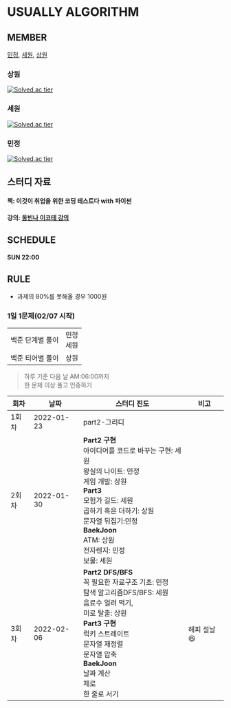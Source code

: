 # USUALLY ALGORITHM

## MEMBER

[민정](https://isakacindy.github.io/), [세원](https://nowesmik.github.io/), [상원](https://s-wlii.github.io/)

### 상원

[![Solved.ac tier](http://mazassumnida.wtf/api/v2/generate_badge?boj=leo503801)](https://solved.ac/leo503801)

### 세원

[![Solved.ac tier](http://mazassumnida.wtf/api/v2/generate_badge?boj=eswj1102)](https://solved.ac/eswj1102)

### 민정

[![Solved.ac tier](http://mazassumnida.wtf/api/v2/generate_badge?boj=isakacindy)](https://solved.ac/isakacindy)

## 스터디 자료

#### 책: 이것이 취업을 위한 코딩 테스트다 with 파이썬

#### 강의: [동빈나 이코테 강의](https://www.youtube.com/playlist?list=PLRx0vPvlEmdAghTr5mXQxGpHjWqSz0dgC)

## SCHEDULE

#### SUN 22:00

## RULE

- 과제의 80%를 못해올 경우 1000원

### 1일 1문제(02/07 시작)

|                  |              |
| ---------------- | ------------ |
| 백준 단계별 풀이 | 민정<br>세원 |
| 백준 티어별 풀이 | 상원         |

> 하루 기준 다음 날 AM:06:00까지  
> 한 문제 이상 풀고 인증하기

| 회차  | 날짜       | 스터디 진도                                                                                                                                                                                                                                          | 비고        |
| ----- | ---------- | ---------------------------------------------------------------------------------------------------------------------------------------------------------------------------------------------------------------------------------------------------- | ----------- |
| 1회차 | 2022-01-23 | part2-그리디                                                                                                                                                                                                                                         |             |
| 2회차 | 2022-01-30 | **Part2 구현**<br> 아이디어를 코드로 바꾸는 구현: 세원<br>왕실의 나이트: 민정<br> 게임 개발: 상원<br>**Part3**<br>모험가 길드: 세원<br>곱하기 혹은 더하기: 상원<br>문자열 뒤집기:민정<br>**BaekJoon**<br>ATM: 상원<br>전자렌지: 민정<br> 보물: 세원  |             |
| 3회차 | 2022-02-06 | **Part2 DFS/BFS**<br> 꼭 필요한 자료구조 기초: 민정<br>탐색 알고리즘DFS/BFS: 세원<br> 음료수 얼려 먹기,<br>미로 탈출: 상원<br>**Part3 구현**<br>럭키 스트레이트<br>문자열 재정렬<br>문자열 압축<br>**BaekJoon**<br>날짜 계산<br>제로<br>한 줄로 서기 | 해피 설날😆 |
